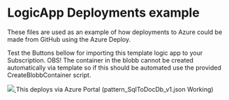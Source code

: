 # LogicApp Deployments example
These files are used as an example of how deployments to Azure could be made from GitHub using the Azure Deploy.

Test the Buttons bellow for importing this template logic app to your Subscription.
OBS! The container in the blobb cannot be created automatically via template so if this should be automated use the provided CreateBlobbContainer script.

<a href="https://portal.azure.com/#create/Microsoft.Template/uri/" target="_blank">
    <img src="http://azuredeploy.net/deploybutton.png"/>
</a>    This deploys via Azure Portal (pattern_SqlToDocDb_v1.json Working)
